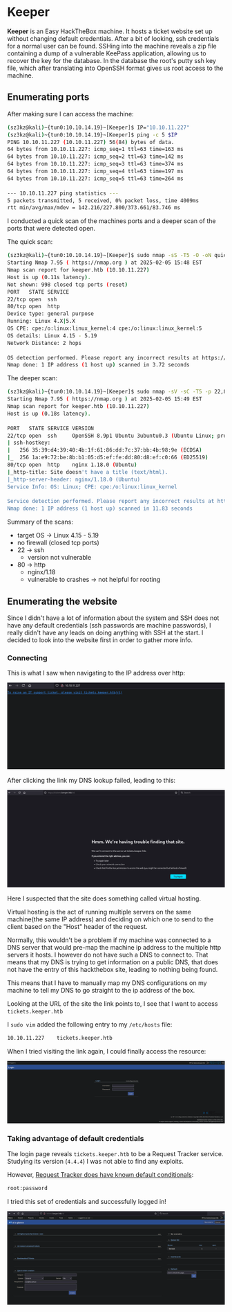 # Keeper
**Keeper** is an Easy HackTheBox machine. It hosts a ticket website set up without changing default credentials. After a bit of looking, ssh credentials for a normal user can be found. SSHing into the machine reveals a zip file containing a dump of a vulnerable KeePass application, allowing us to recover the key for the database. In the database the root's putty ssh key file, which after translating into OpenSSH format gives us root access to the machine.

## Enumerating ports
After making sure I can access the machine:

```bash
(sz3kz@kali)~{tun0:10.10.14.19}~[Keeper]$ IP="10.10.11.227"
(sz3kz@kali)~{tun0:10.10.14.19}~[Keeper]$ ping -c 5 $IP
PING 10.10.11.227 (10.10.11.227) 56(84) bytes of data.
64 bytes from 10.10.11.227: icmp_seq=1 ttl=63 time=163 ms
64 bytes from 10.10.11.227: icmp_seq=2 ttl=63 time=142 ms
64 bytes from 10.10.11.227: icmp_seq=3 ttl=63 time=374 ms
64 bytes from 10.10.11.227: icmp_seq=4 ttl=63 time=197 ms
64 bytes from 10.10.11.227: icmp_seq=5 ttl=63 time=264 ms

--- 10.10.11.227 ping statistics ---
5 packets transmitted, 5 received, 0% packet loss, time 4009ms
rtt min/avg/max/mdev = 142.216/227.800/373.661/83.746 ms
```

I conducted a quick scan of the machines ports and a deeper scan of the ports that were detected open.

The quick scan:

```bash
(sz3kz@kali)~{tun0:10.10.14.19}~[Keeper]$ sudo nmap -sS -T5 -O -oN quick-scan.txt $IP
Starting Nmap 7.95 ( https://nmap.org ) at 2025-02-05 15:48 EST
Nmap scan report for keeper.htb (10.10.11.227)
Host is up (0.11s latency).
Not shown: 998 closed tcp ports (reset)
PORT   STATE SERVICE
22/tcp open  ssh
80/tcp open  http
Device type: general purpose
Running: Linux 4.X|5.X
OS CPE: cpe:/o:linux:linux_kernel:4 cpe:/o:linux:linux_kernel:5
OS details: Linux 4.15 - 5.19
Network Distance: 2 hops

OS detection performed. Please report any incorrect results at https://nmap.org/submit/ .
Nmap done: 1 IP address (1 host up) scanned in 3.72 seconds
```

The deeper scan:

```bash
(sz3kz@kali)~{tun0:10.10.14.19}~[Keeper]$ sudo nmap -sV -sC -T5 -p 22,80 -oN version-scan.txt $IP
Starting Nmap 7.95 ( https://nmap.org ) at 2025-02-05 15:49 EST
Nmap scan report for keeper.htb (10.10.11.227)
Host is up (0.18s latency).

PORT   STATE SERVICE VERSION
22/tcp open  ssh     OpenSSH 8.9p1 Ubuntu 3ubuntu0.3 (Ubuntu Linux; protocol 2.0)
| ssh-hostkey:
|   256 35:39:d4:39:40:4b:1f:61:86:dd:7c:37:bb:4b:98:9e (ECDSA)
|_  256 1a:e9:72:be:8b:b1:05:d5:ef:fe:dd:80:d8:ef:c0:66 (ED25519)
80/tcp open  http    nginx 1.18.0 (Ubuntu)
|_http-title: Site doesn't have a title (text/html).
|_http-server-header: nginx/1.18.0 (Ubuntu)
Service Info: OS: Linux; CPE: cpe:/o:linux:linux_kernel

Service detection performed. Please report any incorrect results at https://nmap.org/submit/ .
Nmap done: 1 IP address (1 host up) scanned in 11.83 seconds
```

Summary of the scans:
* target OS -> Linux 4.15 - 5.19
* no firewall (closed tcp ports)
* 22 -> ssh
  * version not vulnerable
* 80 -> http
  * nginx/1.18
  * vulnerable to crashes -> not helpful for rooting

## Enumerating the website
Since I didn't have a lot of information about the system and SSH does not have any default credentials (ssh passwords are machine passwords), I really didn't have any leads on doing anything with SSH at the start. I decided to look into the website first in order to gather more info.

### Connecting
This is what I saw when navigating to the IP address over http:

![Site showing a link to another page](images/visiting-main-site.png)

After clicking the link my DNS lookup failed, leading to this:

![Firefox can't find site from link](images/trouble-finding-site.png)

Here I suspected that the site does something called virtual hosting.

Virtual hosting is the act of running multiple servers on the same machine(the same IP address) and deciding on which one to send to the client based on the "Host" header of the request.

Normally, this wouldn't be a problem if my machine was connected to a DNS server that would pre-map the machine ip address to the multiple http servers it hosts. I however do not have such a DNS to connect to. That means that my DNS is trying to get information on a public DNS, that does not have the entry of this hackthebox site, leading to nothing being found.

This means that I have to manually map my DNS configurations on my machine to tell my DNS to go straight to the ip address of the box.

Looking at the URL of the site the link points to, I see that I want to access `tickets.keeper.htb`

I `sudo vim` added the following entry to my `/etc/hosts` file:

```bash
10.10.11.227    tickets.keeper.htb
```

When I tried visiting the link again, I could finally access the resource:

![Firefox finally shows the site that the link pointed to](images/tickets-login-page.png)

### Taking advantage of default credentials
The login page reveals `tickets.keeper.htb` to be a Request Tracker service. Studying its version (`4.4.4`) I was not able to find any exploits.

However, [Request Tracker does have known default conditionals](https://rt-wiki.bestpractical.com/wiki/ManualBasicAdministration):

```bash
root:password
```

I tried this set of credentials and successfully logged in!

![Main Request Tracker page after successfull login](images/logged-in.png)
